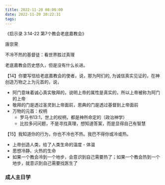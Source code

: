 ```yaml
---
title: 2022-11-20 08:00:00
date: 2022-11-20 10:22:31
tags:
---
```


《启示录 3:14-22  第7个教会老底嘉教会》

唐崇荣  

不冷不热的基督徒：看世界胜过真理

老底嘉教会历史悠久，但是没有什么长进。

【14】你要写信给老底嘉教会的使者，说，那为阿们的, 为诚信真实见证的，在神创造万物之上为元首的，说，

- 阿门意味着诚心真实敬拜的，说明上帝的属性是真实的，所以上帝被称为阿门的上帝
- 敬拜的门是透过圣灵到上帝面前，恩典的门是透过基督到上帝面前
- 万物的元首：权柄
  - 罗马书13:1，世上的权柄，都是神所命定的（政治神学）
  - 比拉多问问题，不是寻找真理，想知道答案，而是显得自己有智慧

【15】我知道你的行为，你也不冷也不热。我巴不得你或冷或热。

- 上帝创造人类，给了人类生命的温度 - 体温
- 思想冷静、火热的生命
- 如果一个教会冷到一个地步，会意识到自己需要热了；如果一个教会热到一个地步，就意识到自己需要找医生了





### 成人主日学



